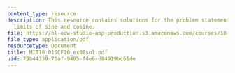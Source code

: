 ```yaml
---
content_type: resource
description: This resource contains solutions for the problem statements related to
  limits of sine and cosine.
file: https://ol-ocw-studio-app-production.s3.amazonaws.com/courses/18-01sc-single-variable-calculus-fall-2010/79b4433976af9485f4e6d84919bc61de_MIT18_01SCF10_ex08sol.pdf
file_type: application/pdf
resourcetype: Document
title: MIT18_01SCF10_ex08sol.pdf
uid: 79b44339-76af-9485-f4e6-d84919bc61de
---
```

